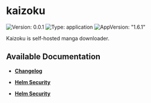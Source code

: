 # kaizoku

![Version: 0.0.1](https://img.shields.io/badge/Version-0.0.1-informational?style=flat-square) ![Type: application](https://img.shields.io/badge/Type-application-informational?style=flat-square) ![AppVersion: "1.6.1"](https://img.shields.io/badge/AppVersion-"1.6.1"-informational?style=flat-square)

Kaizoku is self-hosted manga downloader.

## Available Documentation

- [**Changelog**](CHANGELOG)

- [**Helm Security**](container-security)

- [**Helm Security**](helm-security)

